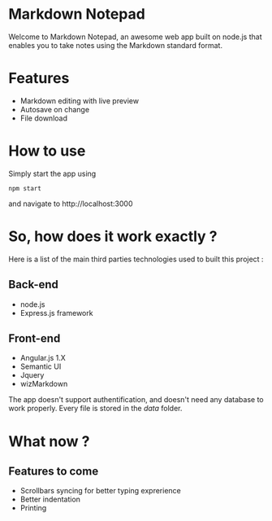 # Markdown Notepad
Welcome to Markdown Notepad, an awesome web app built on node.js that enables you to take notes using the Markdown standard format.

# Features

* Markdown editing with live preview
* Autosave on change
* File download

# How to use

Simply start the app using 

```
npm start
```
and navigate to http://localhost:3000

# So, how does it work exactly ?

Here is a list of the main third parties technologies used to built this project :

## Back-end

* node.js
* Express.js framework

## Front-end

* Angular.js 1.X
* Semantic UI
* Jquery
* wizMarkdown

The app doesn't support authentification, and doesn't need any database to work properly. Every file is stored in the *data* folder.

# What now ?

## Features to come

* Scrollbars syncing for better typing exprerience
* Better indentation
* Printing

